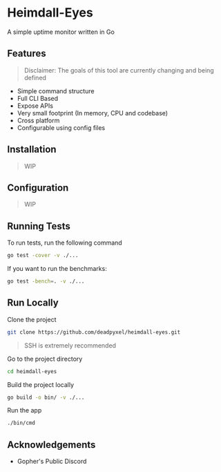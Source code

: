
# Heimdall-Eyes

A simple uptime monitor written in Go

## Features

> Disclaimer: The goals of this tool are currently changing and being defined

- Simple command structure
- Full CLI Based
- Expose APIs
- Very small footprint (In memory, CPU and codebase)
- Cross platform
- Configurable using config files

## Installation

> WIP

## Configuration

> WIP

## Running Tests

To run tests, run the following command

```bash
go test -cover -v ./...
```
If you want to run the benchmarks:

```bash
go test -bench=. -v ./...
```

## Run Locally

Clone the project

```bash
git clone https://github.com/deadpyxel/heimdall-eyes.git
```

> SSH is extremely recommended

Go to the project directory

```bash
cd heimdall-eyes
```

Build the project locally

```bash
go build -o bin/ -v ./...
```

Run the app

```bash
./bin/cmd
```

## Acknowledgements

 - Gopher's Public Discord
